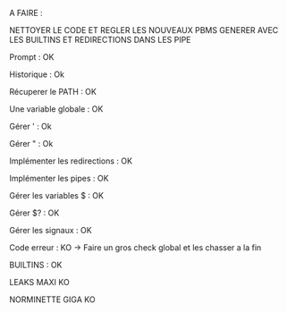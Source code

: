 A FAIRE :

NETTOYER LE CODE ET REGLER LES NOUVEAUX PBMS GENERER AVEC LES BUILTINS ET REDIRECTIONS DANS LES PIPE

Prompt : OK

Historique : Ok

Récuperer le PATH : OK

Une variable globale : OK

Gérer ' : Ok

Gérer " : Ok

Implémenter les redirections : OK

Implémenter les pipes : OK

Gérer les variables $ : OK

Gérer $? : OK

Gérer les signaux : OK

Code erreur : KO -> Faire un gros check global et les chasser a la fin


BUILTINS : OK


LEAKS
MAXI KO


NORMINETTE
GIGA KO